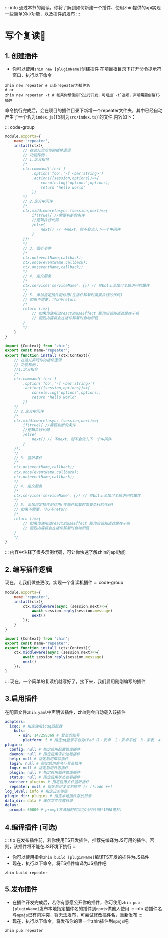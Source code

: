 ::: info
通过本节的阅读，你将了解到如何新建一个插件、使用zhin提供的api实现一些简单的小功能，以及插件的发布
:::
# 写个复读🐔
## 1. 创建插件
- 你可以使用`zhin new [pluginName]`创建插件
在项目根目录下打开命令提示符窗口，执行以下命令
```shell
zhin new repeater # 此处repeater为插件名
# or
zhin new repeater -t # 如果你想使用TS进行开发，可增加`-t`选项，声明需要创建TS插件
```
命令执行完成后，会在项目的插件目录下新增一个repeater文件夹，其中已经自动产生了一个名为`index.js`(TS则为`src/index.ts`)`的文件,内容如下：

::: code-group
```js [index.js]
module.exports={
    name:'repeater',
    install(ctx){
        // 在这儿实现你的插件逻辑
        // 功能样例：
        // 1.定义指令
        /*
        ctx.command('test')
            .option('foo','-f <bar:string>')
            .action(({session,options})=>{
                console.log('options',options);
                return 'hello world'
            })
        */
        // 2.定义中间件
        /*
        ctx.middleware(async (session,next)=>{
            if(true){ //需要判断的条件
            //逻辑执行代码
            }else{
                next() // 不next，则不会流入下一个中间件
            }
        });
        */
        // 3. 监听事件
        /*
        ctx.on(eventName,callback);
        ctx.once(eventName,callback);
        ctx.on(eventName,callback);
        */
        // 4. 定义服务
        /*
        ctx.service('serviceName'，{}) // 往bot上添加可全局访问的属性
        */
        // 5. 添加自定插件副作用(在插件卸载时需要执行的代码)
        // 如果不需要，可以不return
        /*
        return ()=>{
            // 如果你使用过react的useEffect 那你应该知道这是在干嘛
            // 函数内容将会在插件卸载时自动卸载
        }
        */
    }
}
```
```ts [src/index.ts]
import {Context} from 'zhin';
export const name='repeater';
export function install (ctx:Context){
    // 在这儿实现你的插件逻辑
    // 功能样例：
    //1.定义指令
    /*
    ctx.command('test')
        .option('foo','-f <bar:string>')
        .action(({session,options})=>{
            console.log('options',options);
            return 'hello world'
        })
    */
    // 2.定义中间件
    /*
    ctx.middleware(async (session,next)=>{
        if(true){ //需要判断的条件
        //逻辑执行代码
        }else{
            next() // 不next，则不会流入下一个中间件
        }
    });
    */
    // 3. 监听事件
    /*
    ctx.on(eventName,callback);
    ctx.once(eventName,callback);
    ctx.on(eventName,callback);
    */
    // 4. 定义服务
    /*
    ctx.service('serviceName'，{}) // 往bot上添加可全局访问的属性
    */
    // 5. 添加自定插件副作用(在插件卸载时需要执行的代码)
    // 如果不需要，可以不return
    /*
    return ()=>{
        // 如果你使用过react的useEffect 那你应该知道这是在干嘛
        // 函数内容将会在插件卸载时自动卸载
    }
    */
}
```
:::
内容中注释了很多示例代码，可让你快速了解zhin的api功能
## 2. 编写插件逻辑
现在，让我们做些更改，实现一个复读机插件
::: code-group
```js [index.js]
module.exports={
    name:'repeater',
    install(ctx){
        ctx.middleware(async (session,next)=>{
            await session.reply(session.message)
            next()
        });
    }
}
```
```ts [src/index.ts]
import {Context} from 'zhin';
export const name='repeater';
export function install (ctx:Context){
    ctx.middleware(async (session,next)=>{
        await session.reply(session.message)
        next()
    });
}
```
:::
现在，一个简单的复读机就写好了，接下来，我们启用刚刚编写的插件
## 3.启用插件
在配置文件`zhin.yaml`中声明该插件，zhin则会自动载入该插件
```yaml [zhin.yaml]
adapters: 
  icqq: # 指定使用icqq适配器
    bots:
      - uin: 147258369 # 登录的账号
        platform: 5 # 指定qq登录平台为iPad（1：安卓  2：安卓平板  3：手表  4：苹果电脑  5：苹果平板）
plugins:
  config: null # 指定启用配置管理插件
  daemon: null # 指定启用守护进程插件
  help: null # 指定启用帮助插件
  login: null # 指定启用命令行登录插件
  logs: null # 指定启用日志插件
  plugin: null # 指定启用插件管理插件
  status: null # 指定启用状态查看插件
  watcher: plugins # 指定启用文件监听插件
  repeater: null # 指定启用复读机插件 // [!code ++]
log_level: info # 指定日志等级
plugin_dir: plugins # 指定本地插件存放目录
data_dir: data # 缓存文件存放目录
delay:
  prompt: 60000 # prompt方法超时时间为1分钟(60*1000毫秒)
```
## 4.编译插件 (可选)
::: tip
在发布插件前，若你使用TS开发插件，推荐先编译为JS可用的插件。否则，该插件将不能在JS环境下执行
:::
- 你可以使用指令`zhin build [pluginName]`编译TS开发的插件为JS插件
- 现在，执行以下命令，将TS插件编译为JS插件吧
```shell
zhin build repeater
```
## 5.发布插件
- 在插件开发完成后，若你有意愿公开你的插件，你可使用`zhin pub [pluginName]`发布本地指定插件名的插件到`npmjs`供他人使用
::: info
若插件名与`npmjs`已有包冲突，将无法发布，可尝试修改插件名，重新发布
:::
- 现在，执行以下命令，将发布你的第一个zhin插件到`npmjs`吧
```shell
zhin pub repeater
```
